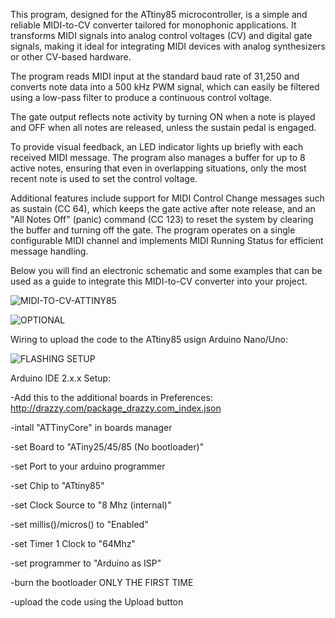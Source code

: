 This program, designed for the ATtiny85 microcontroller, is a simple and reliable MIDI-to-CV converter tailored for monophonic applications.
It transforms MIDI signals into analog control voltages (CV) and digital gate signals, making it ideal for integrating MIDI devices with analog synthesizers or other CV-based hardware.

The program reads MIDI input at the standard baud rate of 31,250 and converts note data into a 500 kHz PWM signal, which can easily be filtered using a low-pass filter to produce a continuous control voltage.

The gate output reflects note activity by turning ON when a note is played and OFF when all notes are released, unless the sustain pedal is engaged.

To provide visual feedback, an LED indicator lights up briefly with each received MIDI message.
The program also manages a buffer for up to 8 active notes, ensuring that even in overlapping situations, only the most recent note is used to set the control voltage.

Additional features include support for MIDI Control Change messages such as sustain (CC 64), which keeps the gate active after note release, and an "All Notes Off" (panic) command (CC 123) to reset the system by clearing the buffer and turning off the gate.
The program operates on a single configurable MIDI channel and implements MIDI Running Status for efficient message handling.

Below you will find an electronic schematic and some examples that can be used as a guide to integrate this MIDI-to-CV converter into your project.

![MIDI-TO-CV-ATTINY85](https://github.com/user-attachments/assets/a47dfad4-9dd5-4faa-a4a1-b70527d5d8be)

![OPTIONAL](https://github.com/user-attachments/assets/c29ad219-e8a6-4bae-8427-53af5e63b977)

Wiring to upload the code to the ATtiny85 usign Arduino Nano/Uno:

![FLASHING SETUP](https://github.com/user-attachments/assets/a28d8837-e0ff-41c2-a266-3c3756dc86c3)

Arduino IDE 2.x.x Setup:

-Add this to the additional boards in Preferences:
http://drazzy.com/package_drazzy.com_index.json

-intall "ATTinyCore" in boards manager

-set Board to "ATiny25/45/85 (No bootloader)"

-set Port to your arduino programmer

-set Chip to "ATtiny85"

-set Clock Source to "8 Mhz (internal)"

-set millis()/micros() to "Enabled"

-set Timer 1 Clock to "64Mhz"

-set programmer to "Arduino as ISP"

-burn the bootloader ONLY THE FIRST TIME

-upload the code using the Upload button

